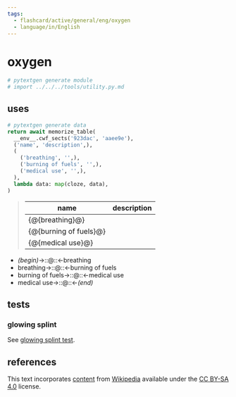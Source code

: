 ```yaml
---
tags:
  - flashcard/active/general/eng/oxygen
  - language/in/English
---
```


# oxygen

```Python
# pytextgen generate module
# import ../../../tools/utility.py.md
```

## uses

```Python
# pytextgen generate data
return await memorize_table(
  __env__.cwf_sects('923dac', 'aaee9e'),
  ('name', 'description',),
  (
    ('breathing', '',),
    ('burning of fuels', '',),
    ('medical use', '',),
  ),
  lambda data: map(cloze, data),
)
```

<!--pytextgen generate section="923dac"--><!-- The following content is generated at 2023-03-20T16:20:31.118657+08:00. Any edits will be overridden! -->

> | name | description |
> |-|-|
> | {@{breathing}@} |  |
> | {@{burning of fuels}@} |  |
> | {@{medical use}@} |  | <!--SR:!2026-06-05,887,330!2026-11-15,949,330!2025-07-24,638,330-->

<!--/pytextgen-->

<!--pytextgen generate section="aaee9e"--><!-- The following content is generated at 2024-01-04T20:17:52.289866+08:00. Any edits will be overridden! -->

- _(begin)_→::@::←breathing <!--SR:!2025-09-23,690,330!2027-03-19,1122,350-->
- breathing→::@::←burning of fuels <!--SR:!2027-08-19,1060,290!2026-05-31,883,330-->
- burning of fuels→::@::←medical use <!--SR:!2026-10-15,928,330!2031-04-29,2250,330-->
- medical use→::@::←_(end)_ <!--SR:!2028-05-23,1460,350!2026-02-24,758,330-->

<!--/pytextgen-->

## tests

### glowing splint

See [glowing splint test](splint%20(laboratory%20equipment).md#glowing%20splint%20test).

## references

This text incorporates [content](https://en.wikipedia.org/wiki/oxygen) from [Wikipedia](Wikipedia.md) available under the [CC BY-SA 4.0](https://creativecommons.org/licenses/by-sa/4.0/) license.
